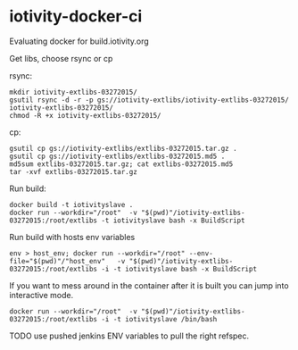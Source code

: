 # iotivity-docker-ci

Evaluating docker for build.iotivity.org

Get libs, choose rsync or cp

rsync:
```
mkdir iotivity-extlibs-03272015/
gsutil rsync -d -r -p gs://iotivity-extlibs/iotivity-extlibs-03272015/ iotivity-extlibs-03272015/
chmod -R +x iotivity-extlibs-03272015/
```

cp:
```
gsutil cp gs://iotivity-extlibs/extlibs-03272015.tar.gz .
gsutil cp gs://iotivity-extlibs/extlibs-03272015.md5 .
md5sum extlibs-03272015.tar.gz; cat extlibs-03272015.md5
tar -xvf extlibs-03272015.tar.gz
```

Run build:
```
docker build -t iotivityslave .
docker run --workdir="/root"  -v "$(pwd)"/iotivity-extlibs-03272015:/root/extlibs -t iotivityslave bash -x BuildScript
```
Run build with hosts env variables
```
env > host_env; docker run --workdir="/root" --env-file="$(pwd)"/"host_env"   -v "$(pwd)"/iotivity-extlibs-03272015:/root/extlibs -i -t iotivityslave bash -x BuildScript
```


If you want to mess around in the container after it is built you can jump into interactive mode.
```
docker run --workdir="/root"  -v "$(pwd)"/iotivity-extlibs-03272015:/root/extlibs -i -t iotivityslave /bin/bash
```

TODO use pushed jenkins ENV variables to pull the right refspec.

